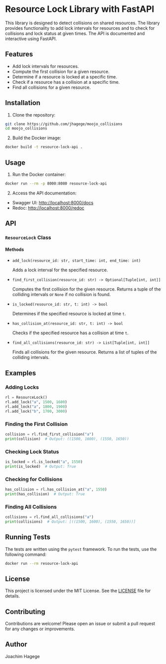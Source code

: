 
# Resource Lock Library with FastAPI

This library is designed to detect collisions on shared resources. The library provides functionality to add lock intervals for resources and to check for collisions and lock status at given times. The API is documented and interactive using FastAPI.

## Features

- Add lock intervals for resources.
- Compute the first collision for a given resource.
- Determine if a resource is locked at a specific time.
- Check if a resource has a collision at a specific time.
- Find all collisions for a given resource.

## Installation

1. Clone the repository:

```sh
git clone https://github.com/jhagege/moojo_collisions
cd moojo_collisions
```

2. Build the Docker image:

```sh
docker build -t resource-lock-api .
```

## Usage

1. Run the Docker container:

```sh
docker run --rm -p 8000:8080 resource-lock-api
```

2. Access the API documentation:

- Swagger UI: [http://localhost:8000/docs](http://localhost:8000/docs)
- Redoc: [http://localhost:8000/redoc](http://localhost:8000/redoc)

## API

### `ResourceLock` Class

#### Methods

- `add_lock(resource_id: str, start_time: int, end_time: int)`

  Adds a lock interval for the specified resource.

- `find_first_collision(resource_id: str) -> Optional[Tuple[int, int]]`

  Computes the first collision for the given resource. Returns a tuple of the colliding intervals or `None` if no collision is found.

- `is_locked(resource_id: str, t: int) -> bool`

  Determines if the specified resource is locked at time `t`.

- `has_collision_at(resource_id: str, t: int) -> bool`

  Checks if the specified resource has a collision at time `t`.

- `find_all_collisions(resource_id: str) -> List[Tuple[int, int]]`

  Finds all collisions for the given resource. Returns a list of tuples of the colliding intervals.

## Examples

### Adding Locks

```python
rl = ResourceLock()
rl.add_lock("a", 1500, 1600)
rl.add_lock("a", 1800, 1900)
rl.add_lock("b", 1700, 3000)
```

### Finding the First Collision

```python
collision = rl.find_first_collision("a")
print(collision)  # Output: ((1500, 1600), (1550, 1650))
```

### Checking Lock Status

```python
is_locked = rl.is_locked("a", 1550)
print(is_locked)  # Output: True
```

### Checking for Collisions

```python
has_collision = rl.has_collision_at("a", 1550)
print(has_collision)  # Output: True
```

### Finding All Collisions

```python
collisions = rl.find_all_collisions("a")
print(collisions)  # Output: [((1500, 1600), (1550, 1650))]
```

## Running Tests

The tests are written using the `pytest` framework. To run the tests, use the following command:

```sh
docker run --rm resource-lock-api
```

## License

This project is licensed under the MIT License. See the [LICENSE](LICENSE) file for details.

## Contributing

Contributions are welcome! Please open an issue or submit a pull request for any changes or improvements.

## Author

Joachim Hagege